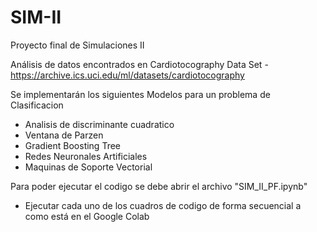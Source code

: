 # SIM-II
Proyecto final de Simulaciones II 

Análisis de datos encontrados en Cardiotocography Data Set - https://archive.ics.uci.edu/ml/datasets/cardiotocography

Se implementarán los siguientes Modelos para un problema de Clasificacion

- Analisis de discriminante cuadratico
- Ventana de Parzen
- Gradient Boosting Tree
- Redes Neuronales Artificiales
- Maquinas de Soporte Vectorial

Para poder ejecutar el codigo se debe abrir el archivo  "SIM_II_PF.ipynb"
  - Ejecutar cada uno de los cuadros de codigo de forma secuencial a como está en el Google Colab
